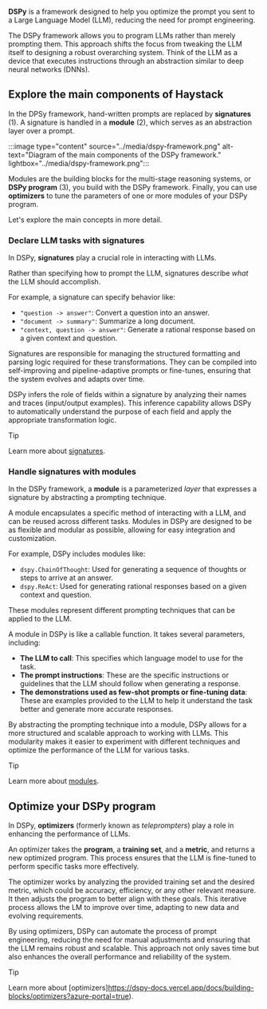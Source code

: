 **DSPy** is a framework designed to help you optimize the prompt you sent to a Large Language Model (LLM), reducing the need for prompt engineering.

The DSPy framework allows you to program LLMs rather than merely prompting them. This approach shifts the focus from tweaking the LLM itself to designing a robust overarching system. Think of the LLM as a device that executes instructions through an abstraction similar to deep neural networks (DNNs).

## Explore the main components of Haystack

In the DPSy framework, hand-written prompts are replaced by **signatures** (1). A signature is handled in a **module** (2), which serves as an abstraction layer over a prompt.

:::image type="content" source="../media/dspy-framework.png" alt-text="Diagram of the main components of the DSPy framework." lightbox="../media/dspy-framework.png":::

Modules are the building blocks for the multi-stage reasoning systems, or **DSPy program** (3), you build with the DSPy framework. Finally, you can use **optimizers** to tune the parameters of one or more modules of your DSPy program.

Let's explore the main concepts in more detail.

### Declare LLM tasks with signatures

In DSPy, **signatures** play a crucial role in interacting with LLMs.

Rather than specifying how to prompt the LLM, signatures describe *what* the LLM should accomplish.

For example, a signature can specify behavior like:

- `"question -> answer"`: Convert a question into an answer.
- `"document -> summary"`: Summarize a long document.
- `"context, question -> answer"`: Generate a rational response based on a given context and question.

Signatures are responsible for managing the structured formatting and parsing logic required for these transformations. They can be compiled into self-improving and pipeline-adaptive prompts or fine-tunes, ensuring that the system evolves and adapts over time.

DSPy infers the role of fields within a signature by analyzing their names and traces (input/output examples). This inference capability allows DSPy to automatically understand the purpose of each field and apply the appropriate transformation logic.

> [!Tip]
> Learn more about [signatures](https://dspy-docs.vercel.app/docs/building-blocks/signatures?azure-portal=true).

### Handle signatures with modules

In the DSPy framework, a **module** is a parameterized *layer* that expresses a signature by abstracting a prompting technique.

A module encapsulates a specific method of interacting with a LLM, and can be reused across different tasks. Modules in DSPy are designed to be as flexible and modular as possible, allowing for easy integration and customization.

For example, DSPy includes modules like:

- `dspy.ChainOfThought`: Used for generating a sequence of thoughts or steps to arrive at an answer.
- `dspy.ReAct`: Used for generating rational responses based on a given context and question.

These modules represent different prompting techniques that can be applied to the LLM.

A module in DSPy is like a callable function. It takes several parameters, including:

- **The LLM to call**: This specifies which language model to use for the task.
- **The prompt instructions**: These are the specific instructions or guidelines that the LLM should follow when generating a response.
- **The demonstrations used as few-shot prompts or fine-tuning data**: These are examples provided to the LLM to help it understand the task better and generate more accurate responses.

By abstracting the prompting technique into a module, DSPy allows for a more structured and scalable approach to working with LLMs. This modularity makes it easier to experiment with different techniques and optimize the performance of the LLM for various tasks.

> [!Tip]
> Learn more about [modules](https://dspy-docs.vercel.app/docs/building-blocks/modules?azure-portal=true).

## Optimize your DSPy program

In DSPy, **optimizers** (formerly known as *teleprompters*) play a role in enhancing the performance of LLMs.

An optimizer takes the **program**, a **training set**, and a **metric**, and returns a new optimized program. This process ensures that the LLM is fine-tuned to perform specific tasks more effectively.

The optimizer works by analyzing the provided training set and the desired metric, which could be accuracy, efficiency, or any other relevant measure. It then adjusts the program to better align with these goals. This iterative process allows the LM to improve over time, adapting to new data and evolving requirements.

By using optimizers, DSPy can automate the process of prompt engineering, reducing the need for manual adjustments and ensuring that the LLM remains robust and scalable. This approach not only saves time but also enhances the overall performance and reliability of the system.

> [!Tip]
> Learn more about [optimizers]https://dspy-docs.vercel.app/docs/building-blocks/optimizers?azure-portal=true).
